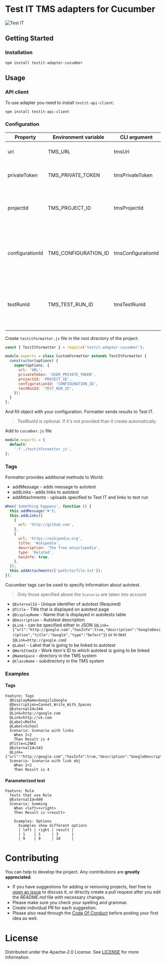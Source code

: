 # Test IT TMS adapters for Cucumber
![Test IT](https://raw.githubusercontent.com/testit-tms/adapters-js/master/images/banner.png)

## Getting Started

### Installation
```
npm install testit-adapter-cucumber
```

## Usage

### API client

To use adapter you need to install `testit-api-client`:
```
npm install testit-api-client
```

### Configuration

| Property                   | Environment variable              | CLI argument                  | Required | Description                                                                                                                                                                                                                                                                                                                                                                            |
|----------------------------|-----------------------------------|-------------------------------|----------|----------------------------------------------------------------------------------------------------------------------------------------------------------------------------------------------------------------------------------------------------------------------------------------------------------------------------------------------------------------------------------------|
| url                        | TMS_URL                           | tmsUrl                        | ✔        | Location of the TMS instance                                                                                                                                                                                                                                                                                                                                                           |
| privateToken               | TMS_PRIVATE_TOKEN                 | tmsPrivateToken               | ✔        | API secret key [How to getting API secret key?](https://github.com/testit-tms/.github/tree/main/configuration#privatetoken)                                                                                                                                                                                                                                                            |
| projectId                  | TMS_PROJECT_ID                    | tmsProjectId                  | ✔        | ID of project in TMS instance [How to getting project ID?](https://github.com/testit-tms/.github/tree/main/configuration#projectid)                                                                                                                                                                                                                                                    |
| configurationId            | TMS_CONFIGURATION_ID              | tmsConfigurationId            | ✔        | ID of configuration in TMS instance [How to getting configuration ID?](https://github.com/testit-tms/.github/tree/main/configuration#configurationid)                                                                                                                                                                                                                                  |
| testRunId                  | TMS_TEST_RUN_ID                   | tmsTestRunId                  | ❌        | ID of the created test run in TMS instance. If it is not provided, it is created automatically                                                                                                                                                                                                                                                                                         |

Create `testitFormatter.js` file in the root directory of the project:
```js
const { TestItFormatter } = require('testit-adapter-cucumber');

module.exports = class CustomFormatter extends TestItFormatter {
  constructor(options) {
    super(options, {
      url: 'URL',
      privateToken: 'USER_PRIVATE_TOKEN',
      projectId: 'PROJECT_ID',
      configurationId: 'CONFIGURATION_ID',
      testRunId: 'TEST_RUN_ID',
    });
  }
};
```

And fill object with your configuration. Formatter sends results to Test IT.

> TestRunId is optional. If it's not provided than it create automatically.

Add to `cucumber.js` file

```js
module.exports = {
  default:
    '-f ./testitFormatter.js',
};
```

### Tags

Formatter provides additional methods to World:

- addMessage - adds message to autotest
- addLinks - adds links to autotest
- addAttachments - uploads specified to Test IT and links to test run

```js
When('Something happens', function () {
  this.addMessage('💔');
  this.addLinks([
    {
      url: 'http://github.com',
    },
    {
      url: 'https://wikipedia.org',
      title: 'Wikipedia',
      description: 'The free encyclopedia',
      type: 'Related',
      hasInfo: true,
    },
  ]);
  this.addAttachments(['path/to/file.txt']);
});
```

Cucumber tags can be used to specify information about autotest.

> Only those specified above the `Scenario` are taken into account

- `@ExternalId` - Unique identifier of autotest (Required)
- `@Title` - Title that is displayed on autotest page
- `@DisplayName` - Name that is displayed in autotests table
- `@Description` - Autotest description
- `@Link` - can be specified either in JSON (`@Link={"url":"http://google.com","hasInfo":true,"description":"GoogleDescription","title":"Google","type":"Defect"}`) or in text (`@Link=http://google.com`)
- `@Label` - Label that is going to be linked to autotest
- `@WorkItemId` - Work item's ID to which autotest is going to be linked
- `@NameSpace` - directory in the TMS system
- `@ClassName` - subdirectory in the TMS system

### Examples

#### Tags
```
Feature: Tags
  @DisplayName=GoogiliGoogle
  @Description=Cannot_Write_With_Spaces
  @ExternalId=344
  @Link=http://google.com
  @Link=http://vk.com
  @Label=Maths
  @Label=School
  Scenario: Scenario with links
    When 2+2
    Then Result is 4
  @Title=LINKS
  @ExternalId=343
  @Link={"url":"http://google.com","hasInfo":true,"description":"GoogleDescription","title":"Google","type":"Defect"}
  Scenario: Scenario with link obj
    When 2+2
    Then Result is 4
```

#### Parameterized test
```
Feature: Rule
  Tests that use Rule
  @ExternalId=999
  Scenario: Summing
    When <left>+<right>
    Then Result is <result>

    Examples: Options
      Examples show different options
      | left | right | result |
      | 1    | 1     | 3      |
      | 9    | 9     | 18     |
```

# Contributing

You can help to develop the project. Any contributions are **greatly appreciated**.

* If you have suggestions for adding or removing projects, feel free to [open an issue](https://github.com/testit-tms/adapters-js/issues/new) to discuss it, or directly create a pull request after you edit the *README.md* file with necessary changes.
* Please make sure you check your spelling and grammar.
* Create individual PR for each suggestion.
* Please also read through the [Code Of Conduct](https://github.com/testit-tms/adapters-js/blob/master/CODE_OF_CONDUCT.md) before posting your first idea as well.

# License

Distributed under the Apache-2.0 License. See [LICENSE](https://github.com/testit-tms/adapters-js/blob/master/LICENSE.md) for more information.

